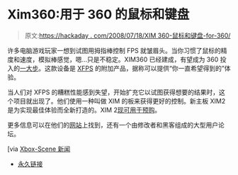 # Xim360:用于 360 的鼠标和键盘

> 原文:[https://hackaday . com/2008/07/18/XIM 360-鼠标和键盘-for-360/](https://hackaday.com/2008/07/18/xim360-mouse-and-keyboard-for-360/)

许多电脑游戏玩家一想到试图用拇指棒控制 FPS 就皱眉头。当你习惯了鼠标的精度和速度，模拟棒感觉，嗯…只是不稳定。XIM360 已经建成，有望成为 360 投入的[一大步](http://www.xbox-scene.com/xbox1data/sep/EkEyFVEAAFnXYbHacL.php)。这款设备是 [XFPS](http://www.joystiq.com/2006/11/27/xfps-lets-you-use-keyboard-mouse-on-the-360/) 的附加产品，据称可以提供“你一直希望得到的”体验。

当人们对 XFPS 的糟糕性能感到失望，开始扩充它以试图获得想要的结果时，这个项目就出现了。他们使用一种叫做 XIM 的板来获得更好的控制。新主板 XIM2 是为实现最佳体验而全新打造的。XIM 2[现可用于预购](http://xim360.com/community/index.php?topic=657.0)。

更多信息可以在他们的[网站](http://xim360.com/)上找到，还有一个由修改者和黑客组成的大型用户论坛。

[via [Xbox-Scene 新闻](http://www.xbox-scene.com/xbox1data/sep/EkEyFVEAAFnXYbHacL.php)

*   [永久链接](http://www.xbox-scene.com/xbox1data/sep/EkEyFVEAAFnXYbHacL.php)